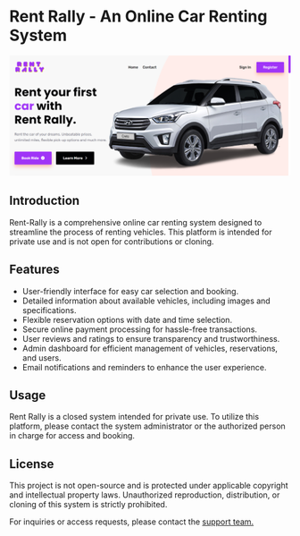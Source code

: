 # Rent Rally - An Online Car Renting System


![Rent Rally](/homepade.png)

## Introduction

Rent-Rally is a comprehensive online car renting system designed to streamline the process of renting vehicles. This platform is intended for private use and is not open for contributions or cloning.

## Features

- User-friendly interface for easy car selection and booking.
- Detailed information about available vehicles, including images and specifications.
- Flexible reservation options with date and time selection.
- Secure online payment processing for hassle-free transactions.
- User reviews and ratings to ensure transparency and trustworthiness.
- Admin dashboard for efficient management of vehicles, reservations, and users.
- Email notifications and reminders to enhance the user experience.

## Usage

Rent Rally is a closed system intended for private use. To utilize this platform, please contact the system administrator or the authorized person in charge for access and booking.

## License

This project is not open-source and is protected under applicable copyright and intellectual property laws. Unauthorized reproduction, distribution, or cloning of this system is strictly prohibited.

For inquiries or access requests, please contact the [support team.](https://rentrally.netlify.app)

